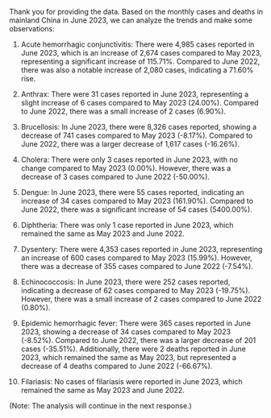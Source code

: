 Thank you for providing the data. Based on the monthly cases and deaths in mainland China in June 2023, we can analyze the trends and make some observations:

1. Acute hemorrhagic conjunctivitis: There were 4,985 cases reported in June 2023, which is an increase of 2,674 cases compared to May 2023, representing a significant increase of 115.71%. Compared to June 2022, there was also a notable increase of 2,080 cases, indicating a 71.60% rise.

2. Anthrax: There were 31 cases reported in June 2023, representing a slight increase of 6 cases compared to May 2023 (24.00%). Compared to June 2022, there was a small increase of 2 cases (6.90%).

3. Brucellosis: In June 2023, there were 8,326 cases reported, showing a decrease of 741 cases compared to May 2023 (-8.17%). Compared to June 2022, there was a larger decrease of 1,617 cases (-16.26%).

4. Cholera: There were only 3 cases reported in June 2023, with no change compared to May 2023 (0.00%). However, there was a decrease of 3 cases compared to June 2022 (-50.00%).

5. Dengue: In June 2023, there were 55 cases reported, indicating an increase of 34 cases compared to May 2023 (161.90%). Compared to June 2022, there was a significant increase of 54 cases (5400.00%).

6. Diphtheria: There was only 1 case reported in June 2023, which remained the same as May 2023 and June 2022.

7. Dysentery: There were 4,353 cases reported in June 2023, representing an increase of 600 cases compared to May 2023 (15.99%). However, there was a decrease of 355 cases compared to June 2022 (-7.54%).

8. Echinococcosis: In June 2023, there were 252 cases reported, indicating a decrease of 62 cases compared to May 2023 (-19.75%). However, there was a small increase of 2 cases compared to June 2022 (0.80%).

9. Epidemic hemorrhagic fever: There were 365 cases reported in June 2023, showing a decrease of 34 cases compared to May 2023 (-8.52%). Compared to June 2022, there was a larger decrease of 201 cases (-35.51%). Additionally, there were 2 deaths reported in June 2023, which remained the same as May 2023, but represented a decrease of 4 deaths compared to June 2022 (-66.67%).

10. Filariasis: No cases of filariasis were reported in June 2023, which remained the same as May 2023 and June 2022.

(Note: The analysis will continue in the next response.)